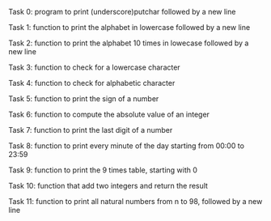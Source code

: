 Task 0:
program to print (underscore)putchar followed by a new line

Task 1:
function to print the alphabet in lowercase followed by a new line

Task 2:
function to print the alphabet 10 times in lowecase followed by a new line

Task 3:
function to check for a lowercase character

Task 4:
function to check for alphabetic character

Task 5:
function to print the sign of a number

Task 6:
function to compute the absolute value of an integer

Task 7:
function to print the last digit of a number

Task 8:
function to print every minute of the day starting from 00:00 to 23:59

Task 9:
function to print the 9 times table, starting with 0

Task 10:
function that add two integers and return the result

Task 11:
function to print all natural numbers from n to 98, followed by a new line

